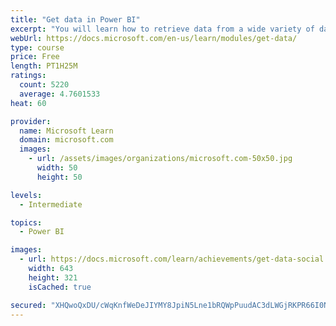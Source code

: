 ```yaml
---
title: "Get data in Power BI"
excerpt: "You will learn how to retrieve data from a wide variety of data sources, including Microsoft Excel, relational databases, and NoSQL data stores. You will also learn how to improve performance while retrieving data."
webUrl: https://docs.microsoft.com/en-us/learn/modules/get-data/
type: course
price: Free
length: PT1H25M
ratings:
  count: 5220
  average: 4.7601533
heat: 60

provider:
  name: Microsoft Learn
  domain: microsoft.com
  images:
    - url: /assets/images/organizations/microsoft.com-50x50.jpg
      width: 50
      height: 50

levels:
  - Intermediate

topics:
  - Power BI

images:
  - url: https://docs.microsoft.com/learn/achievements/get-data-social.png
    width: 643
    height: 321
    isCached: true

secured: "XHQwoQxDU/cWqKnfWeDeJIYMY8JpiN5Lne1bRQWpPuudAC3dLWGjRKPR66I0NW1iEBQ38cuovz8DHu83SY8vgkGU8aJzJlqJYLEEakqeu7BludqitwClPxqk5TjhowC/EN/tZUEw6aoMiVQvHY59UouLLxRF5mJLYusWRr5XUXM3b6dol+3dCEXb5ez74mTw8KUEmNfm4Ng9zJl0DowSWtWktZvgKatyval2ey+1paJ4AkjiAaN5rrWAVyieijLet9lrFHlJQdhzNE/fgdRozuyvjRXz4Ec7VJxvVqDbPAfWHCMKhE5yxcLrZH0G9gXaGxCY5pKByzxaK2goSJbTiTToEDIzntsr0v0TmiWgHsCj7bILyRdnN+uPasd+WgrNbOqtDJcSgV5ofyn7TTD0p1ALAO0UpgEYh3rc5v+o0Yk=;MrUrQ4r4wG2/A+Kr41ctQw=="
---
```


